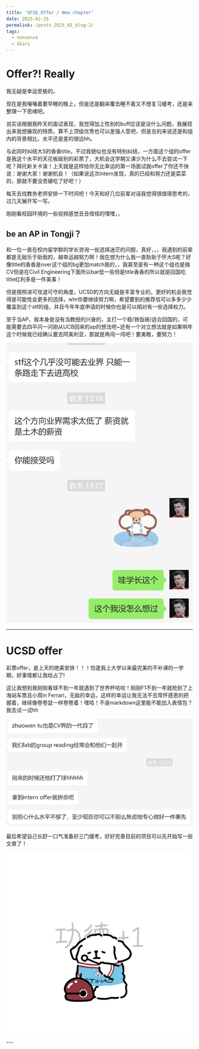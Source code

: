 ```yaml
---
title: 'UCSD_Offer / New chapter' 
date: 2025-02-25
permalink: /posts_2025_02_blog-2/
tags:
  - nonsense
  - diary
---
```

   
   
**Offer?! Really**   
======  
我无疑是幸运至极的。

现在是我嚷嚷着要早睡的晚上，但是还是翻来覆去睡不着又不想复习缓考，还是来整理一下思绪吧。

说实话根据我昨天的面试表现，我觉得加上性别的buff应该是没什么问题，我展现出来我想展现的特质，算不上顶级优秀也可以差强人意吧，但是总的来说还是和组内的背景相比，水平还是差的很远hh。

与此同时纠结大S的香香title，不过我貌似也没有特别纠结，一方面这个组的offer是我这个水平的天花板级别的彩票了，大机会这学期又课少为什么不去尝试一下呢？拜托新关卡诶！上天就是这样给你无比幸运的第一场面试就offer了你还不快说：谢谢大家！谢谢机会！（如果说这次intern发现，真的已经和努力还是菜菜的，那就不要没苦硬吃了好吧！）

每天去找教务老师安排一下时间吧！今天和好几位前辈对话我觉得很值得思考的，过几天展开写一写。

刚刚看校园环境的一些视频感觉丑丑怪怪的嘿嘿，，

**be an AP in Tongji？**   
---------  
和一位一直在校内留学群的学长咨询一些选择迷茫的问题，真好，，，我遇到的前辈都是无敌乐于助我的，越幸运越努力啊！我在想为什么我一直耿耿于怀大S呢？好像title的香香是over这个组的bg更加match我的，，我甚至是有一种这个组也是搞CV但是在Civil Engineering下面所以bar低一些但是title香香的所以就是回国吃title红利多是一件美事！

但是按照进可攻退可守的角度，UCSD的方向无疑是丰富专业的，更好的机会我觉得是可能性会更多的选择，whr你要继续努力啊，希望要到的推荐信可以多多少少覆盖到这个stf的组，并且今年年底申请的时候你也是可以相对有一些选择权力。

至于当AP，我本身是没有当教授的兴奋的，主打一个稳/铁饭碗/适合回国的，可能需要去四平问一问刚从UCB回来的ap的想法吧~还有一个对立想法就是如果明年这个时候我已经确认要去阿美利亚，那就是再闯一闯吧！要勇敢，要努力！

<div class="blog_image_container">
<img src="..\images\blog\2025_02\02-01.png" alt="miao">
</div>


---


**UCSD offer**   
======   
彩票offer，是上天的绝美安排！！！恰逢我上大学以来最完美的不补课的一学期，好事情都让我给占了!

这让我想到我刚刚看球不到一年就遇到了世界杯哈哈！刚刚F1不到一年就抢到了上海站车票且小周in Ferrari，无敌的幸运，这样的幸运让我无法不去常怀感恩的把握着，继续像卷卷鼠一样卷卷着！嘿哈！不是markdown这里能不能加入表情包？我去试一试hh

<div class="blog_image_container">
<img src="..\images\blog\2025_02\02-02.png" alt="juan！"></div>   
   

最后希望自己长舒一口气准备好三门缓考，好好完善目前的项目可以先开始写一些文章了！

<img src="..\images\blog\2025_02\mc_dog.gif" alt="juan！">
---

